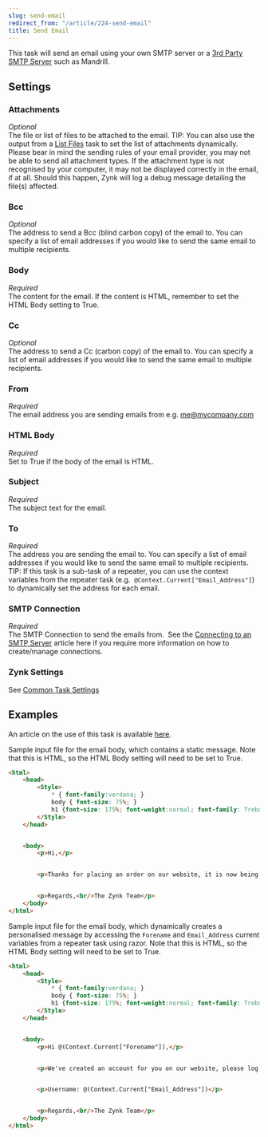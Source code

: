 ```yaml
---
slug: send-email
redirect_from: "/article/224-send-email"
title: Send Email
---
```

This task will send an email using your own SMTP server or a [3rd Party SMTP Server](3rd-party-smtp-server) such as Mandrill.

## Settings
### Attachments
_Optional_  
The file or list of files to be attached to the email. TIP: You can also use the output from a 	[List Files](list-files) task to set the list of attachments dynamically.  Please bear in mind the sending rules of your email provider, you may not be able to send all attachment types. If the attachment type is not recognised by your computer, it may not be displayed correctly in the email, if at all. Should this happen, Zynk will log a debug message detailing the file(s) affected.

### Bcc
_Optional_  
The address to send a Bcc (blind carbon copy) of the email to. You can specify a list of email addresses if you would like to send the same email to multiple recipients.

### Body
_Required_  
The content for the email. If the content is HTML, remember to set the HTML Body setting to True.

### Cc
_Optional_  
The address to send a Cc (carbon copy) of the email to. You can specify a list of email addresses if you would like to send the same email to multiple recipients.

### From
_Required_  
The email address you are sending emails from e.g. me@mycompany.com

### HTML Body
_Required_  
Set to True if the body of the email is HTML.

### Subject
_Required_  
The subject text for the email.

### To
_Required_  
The address you are sending the email to. You can specify a list of email addresses if you would like to send the same email to multiple recipients. TIP: If this task is a sub-task of a repeater, you can use the context variables from the repeater task (e.g. 	`@Context.Current["Email_Address"]`) to dynamically set the address for each email.

### SMTP Connection
_Required_  
The SMTP Connection to send the emails from.  See the [Connecting to an SMTP Server](connecting-to-an-smtp-server) article here if you require more information on how to create/manage connections.

### Zynk Settings
See [Common Task Settings](common-task-settings)

## Examples
An article on the use of this task is available [here](633-using-email-connector).

Sample input file for the email body, which contains a static message. Note that this is HTML, so the HTML Body setting will need to be set to True.

```html
<html>
    <head>
        <Style>
            * { font-family:verdana; }
            body { font-size: 75%; }
            h1 {font-size: 175%; font-weight:normal; font-family: Trebuchet MS}
        </Style>
    </head>


    <body>
        <p>Hi,</p>


        <p>Thanks for placing an order on our website, it is now being processed.</p>


        <p>Regards,<br/>The Zynk Team</p>
    </body>
</html>
```

Sample input file for the email body, which dynamically creates a personalised message by accessing the `Forename` and `Email_Address` current variables from a repeater task using razor. Note that this is HTML, so the HTML Body setting will need to be set to True.

```html
<html>
    <head>
        <Style>
            * { font-family:verdana; }
            body { font-size: 75%; }
            h1 {font-size: 175%; font-weight:normal; font-family: Trebuchet MS}
        </Style>
    </head>


    <body>
        <p>Hi @(Context.Current["Forename"]),</p>


        <p>We've created an account for you on our website, please log in using the username below and set your password.</p>


        <p>Username: @(Context.Current["Email_Address"])</p>


        <p>Regards,<br/>The Zynk Team</p>
    </body>
</html>
```